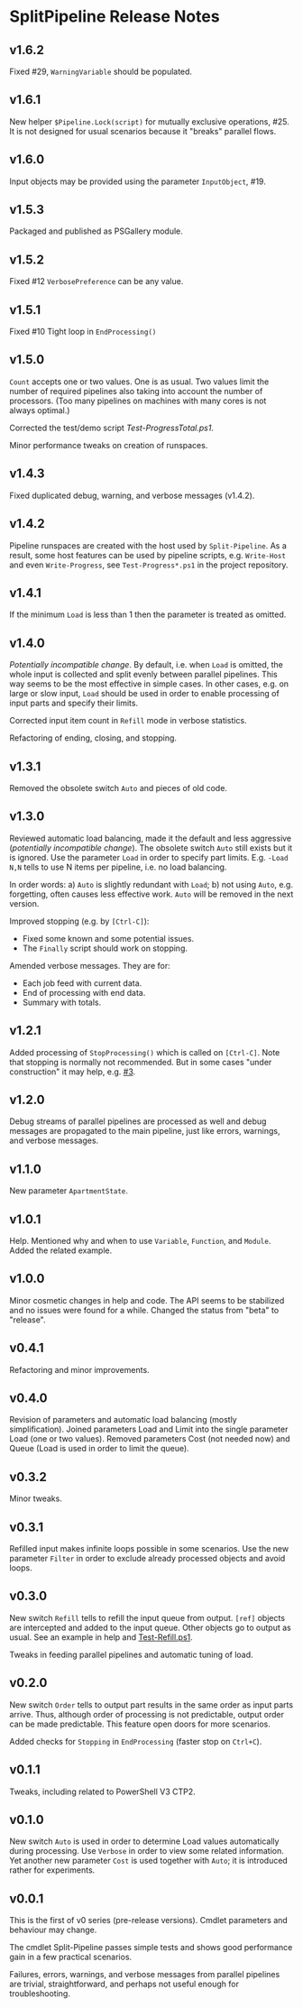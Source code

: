 # SplitPipeline Release Notes

## v1.6.2

Fixed #29, `WarningVariable` should be populated.

## v1.6.1

New helper `$Pipeline.Lock(script)` for mutually exclusive operations, #25.
It is not designed for usual scenarios because it "breaks" parallel flows.

## v1.6.0

Input objects may be provided using the parameter `InputObject`, #19.

## v1.5.3

Packaged and published as PSGallery module.

## v1.5.2

Fixed #12 `VerbosePreference` can be any value.

## v1.5.1

Fixed #10 Tight loop in `EndProcessing()`

## v1.5.0

`Count` accepts one or two values. One is as usual. Two values limit the number
of required pipelines also taking into account the number of processors. (Too
many pipelines on machines with many cores is not always optimal.)

Corrected the test/demo script *Test-ProgressTotal.ps1*.

Minor performance tweaks on creation of runspaces.

## v1.4.3

Fixed duplicated debug, warning, and verbose messages (v1.4.2).

## v1.4.2

Pipeline runspaces are created with the host used by `Split-Pipeline`. As a
result, some host features can be used by pipeline scripts, e.g. `Write-Host`
and even `Write-Progress`, see `Test-Progress*.ps1` in the project repository.

## v1.4.1

If the minimum `Load` is less than 1 then the parameter is treated as omitted.

## v1.4.0

*Potentially incompatible change*. By default, i.e. when `Load` is omitted, the
whole input is collected and split evenly between parallel pipelines. This way
seems to be the most effective in simple cases. In other cases, e.g. on large
or slow input, `Load` should be used in order to enable processing of input
parts and specify their limits.

Corrected input item count in `Refill` mode in verbose statistics.

Refactoring of ending, closing, and stopping.

## v1.3.1

Removed the obsolete switch `Auto` and pieces of old code.

## v1.3.0

Reviewed automatic load balancing, made it the default and less aggressive
(*potentially incompatible change*). The obsolete switch `Auto` still exists
but it is ignored. Use the parameter `Load` in order to specify part limits.
E.g. `-Load N,N` tells to use N items per pipeline, i.e. no load balancing.

In order words: a) `Auto` is slightly redundant with `Load`; b) not using
`Auto`, e.g. forgetting, often causes less effective work. `Auto` will be
removed in the next version.

Improved stopping (e.g. by `[Ctrl-C]`):

- Fixed some known and some potential issues.
- The `Finally` script should work on stopping.

Amended verbose messages. They are for:

- Each job feed with current data.
- End of processing with end data.
- Summary with totals.

## v1.2.1

Added processing of `StopProcessing()` which is called on `[Ctrl-C]`. Note that
stopping is normally not recommended. But in some cases "under construction" it
may help, e.g. [#3](https://github.com/nightroman/SplitPipeline/issues/3).

## v1.2.0

Debug streams of parallel pipelines are processed as well and debug messages
are propagated to the main pipeline, just like errors, warnings, and verbose
messages.

## v1.1.0

New parameter `ApartmentState`.

## v1.0.1

Help. Mentioned why and when to use `Variable`, `Function`, and `Module`. Added
the related example.

## v1.0.0

Minor cosmetic changes in help and code. The API seems to be stabilized and no
issues were found for a while. Changed the status from "beta" to "release".

## v0.4.1

Refactoring and minor improvements.

## v0.4.0

Revision of parameters and automatic load balancing (mostly simplification).
Joined parameters Load and Limit into the single parameter Load (one or two
values). Removed parameters Cost (not needed now) and Queue (Load is used in
order to limit the queue).

## v0.3.2

Minor tweaks.

## v0.3.1

Refilled input makes infinite loops possible in some scenarios. Use the new
parameter `Filter` in order to exclude already processed objects and avoid
loops.

## v0.3.0

New switch `Refill` tells to refill the input queue from output. `[ref]`
objects are intercepted and added to the input queue. Other objects go to
output as usual. See an example in help and
[Test-Refill.ps1](https://github.com/nightroman/SplitPipeline/blob/master/Tests/Test-Refill.ps1).

Tweaks in feeding parallel pipelines and automatic tuning of load.

## v0.2.0

New switch `Order` tells to output part results in the same order as input
parts arrive. Thus, although order of processing is not predictable, output
order can be made predictable. This feature open doors for more scenarios.

Added checks for `Stopping` in `EndProcessing` (faster stop on `Ctrl+C`).

## v0.1.1

Tweaks, including related to PowerShell V3 CTP2.

## v0.1.0

New switch `Auto` is used in order to determine Load values automatically during
processing. Use `Verbose` in order to view some related information. Yet another
new parameter `Cost` is used together with `Auto`; it is introduced rather for
experiments.

## v0.0.1

This is the first of v0 series (pre-release versions). Cmdlet parameters and
behaviour may change.

The cmdlet Split-Pipeline passes simple tests and shows good performance gain
in a few practical scenarios.

Failures, errors, warnings, and verbose messages from parallel pipelines are
trivial, straightforward, and perhaps not useful enough for troubleshooting.
